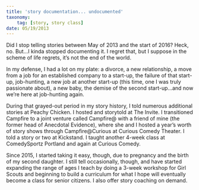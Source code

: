 ```yaml
---
title: 'story documentation... undocumented'
taxonomy:
    tag: [story, story class]
date: 05/19/2013
---
```

Did I stop telling stories between May of 2013 and the start of 2016? Heck, no. But...I kinda stopped documenting it. I regret that, but I suppose in the scheme of life regrets, it’s not the end of the world. 

In my defense, I had a lot on my plate: a divorce, a new relationship, a move from a job for an established company to a start-up, the failure of that start-up, job-hunting, a new job at another start-up (this time, one I was truly passionate about), a new baby, the demise of the second start-up...and now we’re here at job-hunting again. 

During that grayed-out period in my story history, I told numerous additional stories at Peachy Chicken. I hosted and storytold at The Invite. I transitioned Campfire to a joint venture called Campfire@ with a friend of mine (the former head of Anecdotal Evidence), where she and I hosted a year’s worth of story shows through Campfire@Curious at Curious Comedy Theater. I told a story or two at Kickstand. I taught another 4-week class at ComedySportz Portland and again at Curious Comedy. 

Since 2015, I started taking it easy, though, due to pregnancy and the birth of my second daughter. I still tell occasionally, though, and have started expanding the range of ages I teach by doing a 3-week workshop for Girl Scouts and beginning to build a curriculum for what I hope will eventually become a class for senior citizens. I also offer story coaching on demand.
